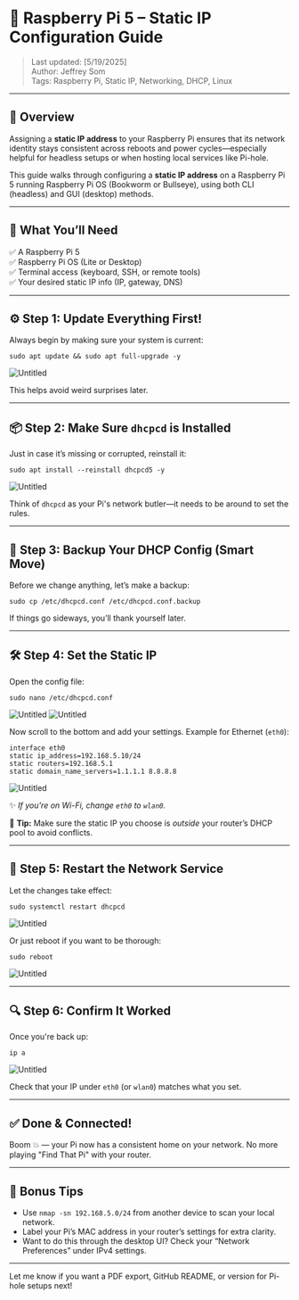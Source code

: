 # 📡 Raspberry Pi 5 – Static IP Configuration Guide

> Last updated: [5/19/2025]  
> Author: Jeffrey Som  
> Tags: Raspberry Pi, Static IP, Networking, DHCP, Linux

---

## 📝 Overview

Assigning a **static IP address** to your Raspberry Pi ensures that its network identity stays consistent across reboots and power cycles—especially helpful for headless setups or when hosting local services like Pi-hole.

This guide walks through configuring a **static IP address** on a Raspberry Pi 5 running Raspberry Pi OS (Bookworm or Bullseye), using both CLI (headless) and GUI (desktop) methods.

---

## 🚀 What You’ll Need

✅ A Raspberry Pi 5  
✅ Raspberry Pi OS (Lite or Desktop)  
✅ Terminal access (keyboard, SSH, or remote tools)  
✅ Your desired static IP info (IP, gateway, DNS)

---

## ⚙️ Step 1: Update Everything First!

Always begin by making sure your system is current:

```
sudo apt update && sudo apt full-upgrade -y
```

![Untitled](https://github.com/jsom98/KBPictures/blob/main/SS1.png)

This helps avoid weird surprises later.

---

## 📦 Step 2: Make Sure `dhcpcd` is Installed

Just in case it’s missing or corrupted, reinstall it:

```
sudo apt install --reinstall dhcpcd5 -y
```

![Untitled](https://github.com/jsom98/KBPictures/blob/main/SS2.png)

Think of `dhcpcd` as your Pi's network butler—it needs to be around to set the rules.

---

## 📁 Step 3: Backup Your DHCP Config (Smart Move)

Before we change anything, let’s make a backup:

```
sudo cp /etc/dhcpcd.conf /etc/dhcpcd.conf.backup
```

If things go sideways, you’ll thank yourself later.

---

## 🛠️ Step 4: Set the Static IP

Open the config file:

```
sudo nano /etc/dhcpcd.conf
```

![Untitled](https://github.com/jsom98/KBPictures/blob/main/SS3.png)
![Untitled](https://github.com/jsom98/KBPictures/blob/main/SS4.png)

Now scroll to the bottom and add your settings. Example for Ethernet (`eth0`):

```
interface eth0
static ip_address=192.168.5.10/24
static routers=192.168.5.1
static domain_name_servers=1.1.1.1 8.8.8.8
```

![Untitled](https://github.com/jsom98/KBPictures/blob/main/SS5.png)

✨ *If you're on Wi-Fi, change `eth0` to `wlan0`.*

🧠 **Tip:** Make sure the static IP you choose is *outside* your router’s DHCP pool to avoid conflicts.

---

## 🔄 Step 5: Restart the Network Service

Let the changes take effect:

```
sudo systemctl restart dhcpcd
```

![Untitled](https://github.com/jsom98/KBPictures/blob/main/SS6.png)

Or just reboot if you want to be thorough:

```
sudo reboot
```

![Untitled](https://github.com/jsom98/KBPictures/blob/main/SS7.png)

---

## 🔍 Step 6: Confirm It Worked

Once you're back up:

```
ip a
```

![Untitled](https://github.com/jsom98/KBPictures/blob/main/SS8.png)

Check that your IP under `eth0` (or `wlan0`) matches what you set.

---

## ✅ Done & Connected!

Boom 💥 — your Pi now has a consistent home on your network. No more playing "Find That Pi" with your router.

---

## 🧠 Bonus Tips

- Use `nmap -sn 192.168.5.0/24` from another device to scan your local network.
- Label your Pi’s MAC address in your router’s settings for extra clarity.
- Want to do this through the desktop UI? Check your “Network Preferences” under IPv4 settings.

---

Let me know if you want a PDF export, GitHub README, or version for Pi-hole setups next!
